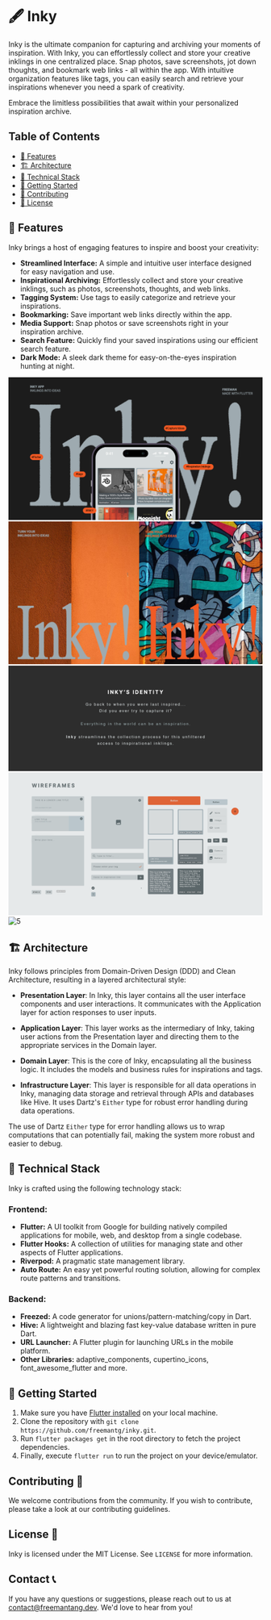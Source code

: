 # 🖋️ Inky 

Inky is the ultimate companion for capturing and archiving your moments of inspiration. With Inky, you can effortlessly collect and store your creative inklings in one centralized place. Snap photos, save screenshots, jot down thoughts, and bookmark web links - all within the app. With intuitive organization features like tags, you can easily search and retrieve your inspirations whenever you need a spark of creativity. 

Embrace the limitless possibilities that await within your personalized inspiration archive.

## Table of Contents

- [🌟 Features](#-features)
- [🏗️ Architecture](#-architecture)
- [🔧 Technical Stack](#-technical-stack)
- [🚀 Getting Started](#-getting-started)
- [🤝 Contributing](#-contributing)
- [📝 License](#-license)

## 🌟 Features

Inky brings a host of engaging features to inspire and boost your creativity:

- **Streamlined Interface:** A simple and intuitive user interface designed for easy navigation and use.
- **Inspirational Archiving:** Effortlessly collect and store your creative inklings, such as photos, screenshots, thoughts, and web links.
- **Tagging System:** Use tags to easily categorize and retrieve your inspirations.
- **Bookmarking:** Save important web links directly within the app.
- **Media Support:** Snap photos or save screenshots right in your inspiration archive.
- **Search Feature:** Quickly find your saved inspirations using our efficient search feature.
- **Dark Mode:** A sleek dark theme for easy-on-the-eyes inspiration hunting at night.

![1](assets/screenshots/inky_1.png)
![2](assets/screenshots/inky_2.png)
![3](assets/screenshots/inky_3.png)
![4](assets/screenshots/inky_4.png)
![5](assets/screenshots/inky_5.png)

## 🏗️ Architecture

Inky follows principles from Domain-Driven Design (DDD) and Clean Architecture, resulting in a layered architectural style:

- **Presentation Layer**: In Inky, this layer contains all the user interface components and user interactions. It communicates with the Application layer for action responses to user inputs.

- **Application Layer**: This layer works as the intermediary of Inky, taking user actions from the Presentation layer and directing them to the appropriate services in the Domain layer.

- **Domain Layer**: This is the core of Inky, encapsulating all the business logic. It includes the models and business rules for inspirations and tags.

- **Infrastructure Layer**: This layer is responsible for all data operations in Inky, managing data storage and retrieval through APIs and databases like Hive. It uses Dartz's `Either` type for robust error handling during data operations.


The use of Dartz `Either` type for error handling allows us to wrap computations that can potentially fail, making the system more robust and easier to debug.

## 🔧 Technical Stack

Inky is crafted using the following technology stack:

### Frontend:

- **Flutter:** A UI toolkit from Google for building natively compiled applications for mobile, web, and desktop from a single codebase.
- **Flutter Hooks:** A collection of utilities for managing state and other aspects of Flutter applications.
- **Riverpod:** A pragmatic state management library.
- **Auto Route:** An easy yet powerful routing solution, allowing for complex route patterns and transitions.

### Backend:

- **Freezed:** A code generator for unions/pattern-matching/copy in Dart.
- **Hive:** A lightweight and blazing fast key-value database written in pure Dart.
- **URL Launcher:** A Flutter plugin for launching URLs in the mobile platform.
- **Other Libraries:** adaptive_components, cupertino_icons, font_awesome_flutter and more.

## 🚀 Getting Started

1. Make sure you have [Flutter installed](https://flutter.dev/docs/get-started/install) on your local machine.
2. Clone the repository with `git clone https://github.com/freemantg/inky.git`.
3. Run `flutter packages get` in the root directory to fetch the project dependencies.
4. Finally, execute `flutter run` to run the project on your device/emulator.

## Contributing 🤝

We welcome contributions from the community. If you wish to contribute, please take a look at our contributing guidelines.

## License 📄

Inky is licensed under the MIT License. See `LICENSE` for more information.

## Contact 📞

If you have any questions or suggestions, please reach out to us at <contact@freemantang.dev>. We'd love to hear from you!
